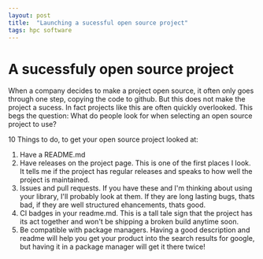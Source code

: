 ```yaml
---
layout: post
title:  "Launching a sucessful open source project"
tags: hpc software
---
```


# A sucessfuly open source project

When a company decides to make a project open source, it often only goes through one step, copying the code to github. But this does not make the project a sucess. In fact projects like this are often quickly overlooked. This begs the question: What do people look for when selecting an open source project to use?

10 Things to do, to get your open source project looked at:
1. Have a README.md
2. Have releases on the project page. This is one of the first places I look. It tells me if the project has regular releases and speaks to how well the project is maintained.
3. Issues and pull requests. If you have these and I'm thinking about using your library, I'll probably look at them. If they are long lasting bugs, thats bad, if they are well structured ehancements, thats good.
4. CI badges in your readme.md. This is a tall tale sign that the project has its act together and won't be shipping a broken build anytime soon.
5. Be compatible with package managers. Having a good description and readme will help you get your product into the search results for google, but having it in a package manager will get it there twice!
